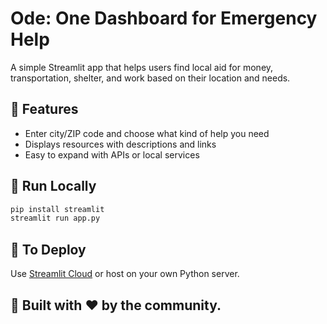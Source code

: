 # Ode: One Dashboard for Emergency Help

A simple Streamlit app that helps users find local aid for money, transportation, shelter, and work based on their location and needs.

## 🔧 Features
- Enter city/ZIP code and choose what kind of help you need
- Displays resources with descriptions and links
- Easy to expand with APIs or local services

## 🚀 Run Locally

```bash
pip install streamlit
streamlit run app.py
```

## 📡 To Deploy
Use [Streamlit Cloud](https://streamlit.io/cloud) or host on your own Python server.

## 🧠 Built with ❤️ by the community.
